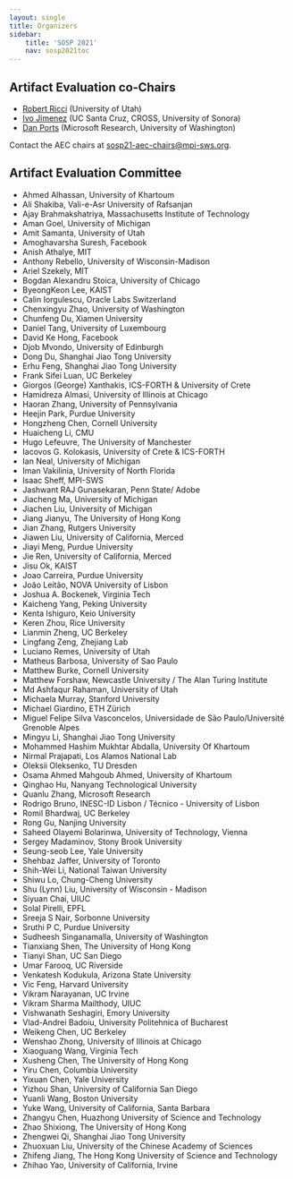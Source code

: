 ```yaml
---
layout: single
title: Organizers
sidebar:
    title: 'SOSP 2021'
    nav: sosp2021toc
---
```


## Artifact Evaluation co-Chairs

* [Robert Ricci](https://ricci.io) (University of Utah)
* [Ivo Jimenez](https://ivotron.me) (UC Santa Cruz, CROSS, University of Sonora)
* [Dan Ports](https://drkp.net) (Microsoft Research, University of Washington)

Contact the AEC chairs at [sosp21-aec-chairs@mpi-sws.org](mailto:sosp21-aec-chairs@mpi-sws.org).

## Artifact Evaluation Committee
 
* Ahmed Alhassan, University of Khartoum
* Ali Shakiba, Vali-e-Asr University of Rafsanjan
* Ajay Brahmakshatriya, Massachusetts Institute of Technology
* Aman Goel, University of Michigan
* Amit Samanta, University of Utah
* Amoghavarsha Suresh, Facebook
* Anish Athalye, MIT
* Anthony Rebello, University of Wisconsin-Madison
* Ariel Szekely, MIT
* Bogdan Alexandru Stoica, University of Chicago
* ByeongKeon Lee, KAIST
* Calin Iorgulescu, Oracle Labs Switzerland
* Chenxingyu Zhao, University of Washington
* Chunfeng Du, Xiamen University
* Daniel Tang, University of Luxembourg
* David Ke Hong, Facebook
* Djob Mvondo, University of Edinburgh
* Dong Du, Shanghai Jiao Tong University
* Erhu Feng, Shanghai Jiao Tong University
* Frank Sifei Luan, UC Berkeley
* Giorgos (George) Xanthakis, ICS-FORTH & University of Crete
* Hamidreza Almasi, University of Illinois at Chicago
* Haoran Zhang, University of Pennsylvania
* Heejin Park, Purdue University
* Hongzheng Chen, Cornell University
* Huaicheng Li, CMU
* Hugo Lefeuvre, The University of Manchester
* Iacovos G. Kolokasis, University of Crete & ICS-FORTH
* Ian Neal, University of Michigan
* Iman Vakilinia, University of North Florida
* Isaac Sheff, MPI-SWS
* Jashwant RAJ Gunasekaran, Penn State/ Adobe
* Jiacheng Ma, University of Michigan
* Jiachen Liu, University of Michigan
* Jiang Jianyu, The University of Hong Kong
* Jian Zhang, Rutgers University
* Jiawen Liu, University of California, Merced
* Jiayi Meng, Purdue University
* Jie Ren, University of California, Merced
* Jisu Ok, KAIST
* Joao Carreira, Purdue University
* João Leitão, NOVA University of Lisbon
* Joshua A. Bockenek, Virginia Tech
* Kaicheng Yang, Peking University
* Kenta Ishiguro, Keio University
* Keren Zhou, Rice University
* Lianmin Zheng, UC Berkeley
* Lingfang Zeng, Zhejiang Lab
* Luciano Remes, University of Utah
* Matheus Barbosa, University of Sao Paulo
* Matthew Burke, Cornell University
* Matthew Forshaw, Newcastle University / The Alan Turing Institute
* Md Ashfaqur Rahaman, University of Utah
* Michaela Murray, Stanford University
* Michael Giardino, ETH Zürich
* Miguel Felipe Silva Vasconcelos, Universidade de São Paulo/Université Grenoble Alpes
* Mingyu Li, Shanghai Jiao Tong University
* Mohammed Hashim Mukhtar Abdalla, University Of Khartoum
* Nirmal Prajapati, Los Alamos National Lab
* Oleksii Oleksenko, TU Dresden
* Osama Ahmed Mahgoub Ahmed, University of Khartoum
* Qinghao Hu, Nanyang Technological University
* Quanlu Zhang, Microsoft Research
* Rodrigo Bruno, INESC-ID Lisbon / Técnico - University of Lisbon
* Romil Bhardwaj, UC Berkeley
* Rong Gu, Nanjing University
* Saheed Olayemi Bolarinwa, University of Technology, Vienna
* Sergey Madaminov, Stony Brook University
* Seung-seob Lee, Yale University
* Shehbaz Jaffer, University of Toronto
* Shih-Wei Li, National Taiwan University
* Shiwu Lo, Chung-Cheng University
* Shu (Lynn) Liu, University of Wisconsin - Madison
* Siyuan Chai, UIUC
* Solal Pirelli, EPFL
* Sreeja S Nair, Sorbonne University
* Sruthi P C, Purdue University
* Sudheesh Singanamalla, University of Washington
* Tianxiang Shen, The University of Hong Kong
* Tianyi Shan, UC San Diego
* Umar Farooq, UC Riverside
* Venkatesh Kodukula, Arizona State University
* Vic Feng, Harvard University
* Vikram Narayanan, UC Irvine
* Vikram Sharma Mailthody, UIUC
* Vishwanath Seshagiri, Emory University
* Vlad-Andrei Badoiu, University Politehnica of Bucharest
* Weikeng Chen, UC Berkeley
* Wenshao Zhong, University of Illinois at Chicago
* Xiaoguang Wang, Virginia Tech
* Xusheng Chen, The University of Hong Kong
* Yiru Chen, Columbia University
* Yixuan Chen, Yale University
* Yizhou Shan, University of California San Diego
* Yuanli Wang, Boston University
* Yuke Wang, University of California, Santa Barbara
* Zhangyu Chen, Huazhong University of Science and Technology
* Zhao Shixiong, The University of Hong Kong
* Zhengwei Qi, Shanghai Jiao Tong University
* Zhuoxuan Liu, University of the Chinese Academy of Sciences
* Zhifeng Jiang, The Hong Kong University of Science and Technology
* Zhihao Yao, University of California, Irvine
